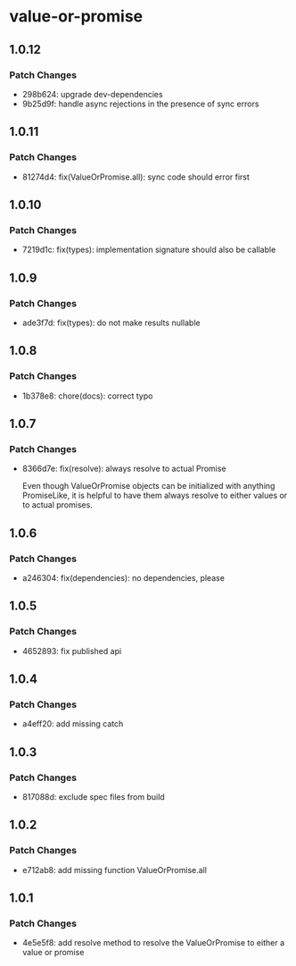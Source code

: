 # value-or-promise

## 1.0.12

### Patch Changes

- 298b624: upgrade dev-dependencies
- 9b25d9f: handle async rejections in the presence of sync errors

## 1.0.11

### Patch Changes

- 81274d4: fix(ValueOrPromise.all): sync code should error first

## 1.0.10

### Patch Changes

- 7219d1c: fix(types): implementation signature should also be callable

## 1.0.9

### Patch Changes

- ade3f7d: fix(types): do not make results nullable

## 1.0.8

### Patch Changes

- 1b378e8: chore(docs): correct typo

## 1.0.7

### Patch Changes

- 8366d7e: fix(resolve): always resolve to actual Promise

  Even though ValueOrPromise objects can be initialized with anything PromiseLike, it is helpful to have them always resolve to either values or to actual promises.

## 1.0.6

### Patch Changes

- a246304: fix(dependencies): no dependencies, please

## 1.0.5

### Patch Changes

- 4652893: fix published api

## 1.0.4

### Patch Changes

- a4eff20: add missing catch

## 1.0.3

### Patch Changes

- 817088d: exclude spec files from build

## 1.0.2

### Patch Changes

- e712ab8: add missing function ValueOrPromise.all

## 1.0.1

### Patch Changes

- 4e5e5f8: add resolve method to resolve the ValueOrPromise to either a value or promise
